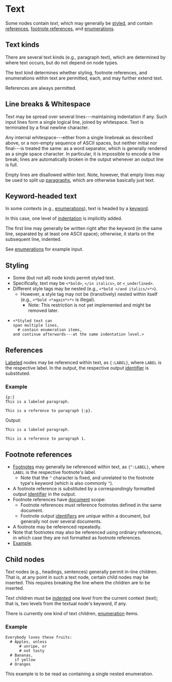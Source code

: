 # Text

Some nodes contain *text*, which may generally be [styled](#styling), and
contain [references](#references), [footnote references](#footnote-references),
and [enumerations](./enumeration.md).


## Text kinds

There are several text kinds (e.g., paragraph text), which are determined by
where text occurs, but do not depend on node types.

The text kind determines whether styling, footnote references, and
enumerations within text are permitted, each, and may further extend text.

References are always permitted.


## Line breaks & Whitespace

Text may be spread over several lines---maintaining indentation if any.
Such input lines form a single logical line, joined by whitespace.
Text is terminated by a final newline character.

Any internal whitespace---either from a single linebreak as described above,
or a non-empty sequence of ASCII spaces, but neither initial nor final---is
treated the same: as a word separator, which is generally rendered as a single
space character.
In particular, it is impossible to encode a line break; lines are
automatically broken in the output whenever an output line is full.

Empty lines are disallowed within text.
Note, however, that empty lines may be used to split up
[paragraphs](./paragraph.md), which are otherwise basically just text.


## Keyword-headed text

In some contexts (e.g., [enumerations](./enumeration.md)), text is headed by a
[keyword](general/identifier.md#input-identifiers).

In this case, one level of [indentation](general/indentation.md) is implicitly
added.

The first line may generally be written right after the keyword (in the same
line, separated by at least one ASCII space); otherwise, it starts on the
subsequent line, indented.

See [enumerations](./enumeration.md) for example input.


## Styling

* Some (but not all) node kinds permit styled text.
* Specifically, text may be `<*bold>`, `</in italics>`, or `<_underlined>`.
* Different style tags may be nested (e.g., `<*bold </and italics/>*>`).
    * However, a style tag may not be (transitively) nested within itself
      (e.g., `<*bold <*again*>*>` is illegal).
        * Note: This restriction is not yet implemented and might be removed
          later.
* ```
  <*Styled text can
  span multiple lines,
    # contain enumeration items,
  and continue afterwards---at the same indentation level.>
  ```


## References

[Labeled](general/label.md) nodes may be referenced within text, as
`{:LABEL}`, where `LABEL` is the respective label.
In the output, the respective output [identifier](general/identifier.md) is
substituted.


### Example

```
{p:}
This is a labeled paragraph.

This is a reference to paragraph {:p}.
```

Output:

```
This is a labeled paragraph.

This is a reference to paragraph 1.
```


## Footnote references

* [Footnotes](./footnote.md) may generally be referenced within text, as
  `{^:LABEL}`, where `LABEL` is the respective footnote's label.
    * Note that the `^` character is fixed, and unrelated to the footnote
      type's keyword (which is also commonly `^`).
* A footnote reference is substituted by a correspondingly formatted output
  [identifier](./general/identifier.md) in the output.
* Footnote references have [document](./document.md) scope:
    * Footnote references must reference footnotes defined in the same
      document.
    * Footnote output [identifiers](./general/identifier.md) are unique within
      a document, but generally not over several documents.
* A footnote may be referenced repeatedly.
* Note that footnotes may also be referenced using ordinary references, in
  which case they are not formatted as footnote references.
* [Example](./footnote.md#example).


## Child nodes

Text nodes (e.g., headings, sentences) generally permit in-line children.
That is, at any point in such a text node, certain child nodes may be inserted.
This requires breaking the line where the children are to be inserted.

Text children must be [indented](general/indentation.md) one level from the
current context (text); that is, two levels from the textual node's keyword,
if any.

There is currently one kind of text children, [enumeration](./enumeration.md)
items.


### Example

```
Everybody loves these fruits:
  # Apples, unless
      # unripe, or
      # not tasty
  # Bananas,
    if yellow
  # Oranges
```

This example is to be read as containing a single nested enumeration.
